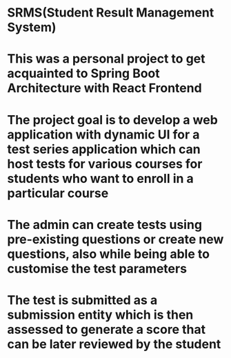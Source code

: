 # SRMS(Student Result Management System)
# This was a personal project to get acquainted to Spring Boot Architecture with React Frontend
# The project goal is to develop a web application with dynamic UI for a test series application which can host tests for various courses for        students who want to enroll in a particular course
# The admin can create tests using pre-existing questions or create new questions, also while being able to customise the test parameters
# The test is submitted as a submission entity which is then assessed to generate a score that can be later reviewed by the student
